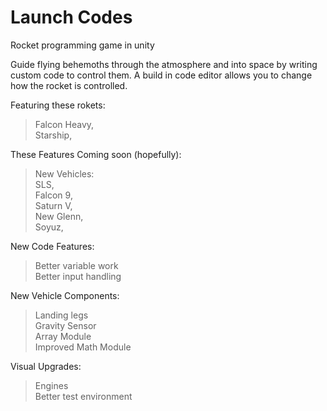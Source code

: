 # Launch Codes
Rocket programming game in unity
  
Guide flying behemoths through the atmosphere and into space by writing custom code to control them. A build in code editor allows you to change how the rocket is controlled.   
  
Featuring these rokets:  
>Falcon Heavy,  
Starship,  
    
These Features Coming soon (hopefully):  
>New Vehicles:  
SLS,  
Falcon 9,  
Saturn V,  
New Glenn,  
Soyuz,  
  
New Code Features:  
>Better variable work  
Better input handling  
  
New Vehicle Components:  
>Landing legs  
Gravity Sensor  
Array Module  
Improved Math Module  
  
Visual Upgrades:  
>Engines  
Better test environment  
    
  
